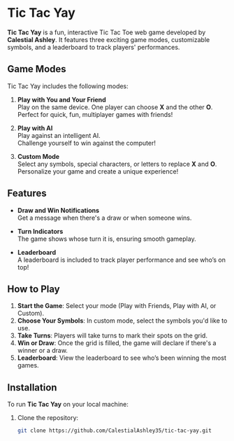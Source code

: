 # Tic Tac Yay

**Tic Tac Yay** is a fun, interactive Tic Tac Toe web game developed by **Calestial Ashley**. It features three exciting game modes, customizable symbols, and a leaderboard to track players' performances.

## Game Modes

Tic Tac Yay includes the following modes:

1. **Play with You and Your Friend**  
   Play on the same device. One player can choose **X** and the other **O**.  
   Perfect for quick, fun, multiplayer games with friends!

2. **Play with AI**  
   Play against an intelligent AI.  
   Challenge yourself to win against the computer!

3. **Custom Mode**  
   Select any symbols, special characters, or letters to replace **X** and **O**.  
   Personalize your game and create a unique experience!

## Features

- **Draw and Win Notifications**  
  Get a message when there's a draw or when someone wins.

- **Turn Indicators**  
  The game shows whose turn it is, ensuring smooth gameplay.

- **Leaderboard**  
  A leaderboard is included to track player performance and see who’s on top!

## How to Play

1. **Start the Game**: Select your mode (Play with Friends, Play with AI, or Custom).
2. **Choose Your Symbols**: In custom mode, select the symbols you'd like to use.
3. **Take Turns**: Players will take turns to mark their spots on the grid.
4. **Win or Draw**: Once the grid is filled, the game will declare if there's a winner or a draw.
5. **Leaderboard**: View the leaderboard to see who’s been winning the most games.

## Installation

To run **Tic Tac Yay** on your local machine:

1. Clone the repository:
   ```bash
   git clone https://github.com/CalestialAshley35/tic-tac-yay.git
